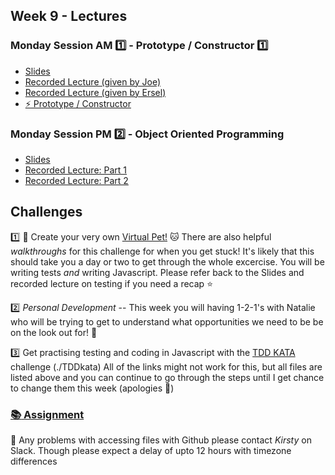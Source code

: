  ## Week 9 - Lectures

### Monday Session AM :one: - Prototype / Constructor :one: 
* [Slides](https://docs.google.com/presentation/d/10bAyQG2Tws8__QmDbE13jXyDMr5bO-frw9-jLWQh5eI/edit?usp=sharing)
* [Recorded Lecture (given by Joe)](https://youtu.be/492_KVgjHK0)
* [Recorded Lecture (given by Ersel)](https://drive.google.com/open?id=1uUJ28rATZDFw1JsGrnn06t_lA_SxRvmI)
* [:zap: Prototype / Constructor](../Bytes/javascript-101/prototype-constructor.md)


### Monday Session PM :two: - Object Oriented Programming
* [Slides](https://docs.google.com/presentation/d/1YmA7We-L4BjMGB2FHJTzg2Vcjq_itTieu87R_971hdU/edit?usp=sharing)
* [Recorded Lecture: Part 1](https://drive.google.com/open?id=100uKFBNNLDi-yApruRbCkBCmGjK6WJJQ)
* [Recorded Lecture: Part 2](https://drive.google.com/file/d/17gJ1pjnXxOs5vpgrGG61pbXku1Fh3BhS/view?usp=sharing)

## Challenges

:one: :dog: Create your very own [Virtual Pet!](./VirtualPet) :cat:
There are also helpful *walkthroughs* for this challenge for when you get stuck! It's likely that this should take you a day or two to get through the whole excercise. You will be writing tests *and* writing Javascript. Please refer back to the Slides and recorded lecture on testing if you need a recap :star:


:two: *Personal Development* -- This week you will having 1-2-1's with Natalie who will be trying to get to understand what opportunities we need to be be on the look out for! :rocket:


:three: Get practising testing and coding in Javascript with the [TDD KATA](./TDDkata) challenge (./TDDkata)
All of the links might not work for this, but all files are listed above and you can continue to go through the steps until I get chance to change them this week (apologies :angel:)



### [:books: Assignment](week4/till/README.md)

:rotating_light: Any problems with accessing files with Github please contact *Kirsty* on Slack. Though please expect a delay of upto 12 hours with timezone differences
